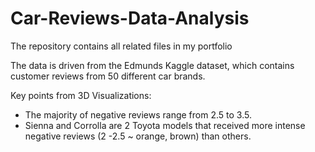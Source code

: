 # Car-Reviews-Data-Analysis
The repository contains all related files in my portfolio

The data is driven from the Edmunds Kaggle dataset, which contains customer reviews from 50 different car brands.

Key points from 3D Visualizations:
- The majority of negative reviews range from 2.5 to 3.5.
- Sienna and Corrolla are 2 Toyota models that received more intense negative reviews (2 -2.5 ~ orange, brown) than others. 
